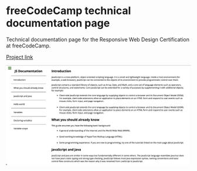 # freeCodeCamp technical documentation page

Technical documentation page for the Responsive Web Design Certification at freeCodeCamp.

[Project link](https://msfonrouge.github.io/fcc-technical-documentation-page/)

![Technical documentation page screenshot](https://github.com/msfonrouge/fcc-technical-documentation-page/blob/main/screenshot.png)
